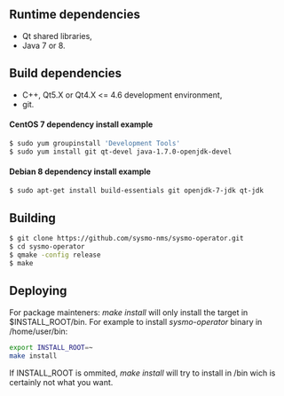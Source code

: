 Runtime dependencies
--------------------
- Qt shared libraries,
- Java 7 or 8.

Build dependencies
------------------
- C++, Qt5.X or Qt4.X <= 4.6 development environment,
- git.

#### CentOS 7 dependency install example
```sh
$ sudo yum groupinstall 'Development Tools'
$ sudo yum install git qt-devel java-1.7.0-openjdk-devel
```

#### Debian 8 dependency install example
```sh
$ sudo apt-get install build-essentials git openjdk-7-jdk qt-jdk
```

Building
--------
```sh
$ git clone https://github.com/sysmo-nms/sysmo-operator.git
$ cd sysmo-operator
$ qmake -config release
$ make
```

Deploying
---------
For package mainteners: *make install* will only install the target in $INSTALL_ROOT/bin. For example to install *sysmo-operator* binary in /home/user/bin:
```sh
export INSTALL_ROOT=~
make install
```
If INSTALL_ROOT is ommited, *make install* will try to install in /bin wich is certainly not what you want.
